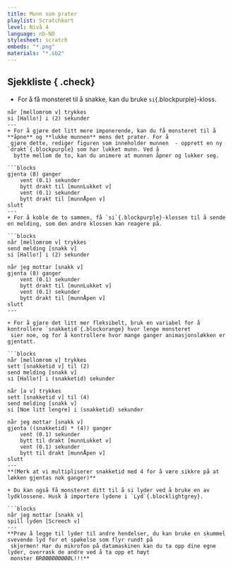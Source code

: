 ```yaml
---
title: Munn som prater
playlist: Scratchkort
level: Nivå 4
language: nb-NO
stylesheet: scratch
embeds: "*.png"
materials: "*.sb2"
---
```


## Sjekkliste { .check}

+ For å få monsteret til å snakke, kan du bruke `si`{.blockpurple}-kloss.

```blocks
når [mellomrom v] trykkes
si [Hallo!] i (2) sekunder
---
+ For å gjøre det litt mere imponerende, kan du få monsteret til å **åpne** og **lukke munnen** mens det prater. For å
 gjøre dette, rediger figuren som inneholder munnen  - opprett en ny  `drakt`{.blockpurple} som har lukket munn. Ved å
  bytte mellom de to, kan du animere at munnen åpner og lukker seg.

```blocks
gjenta (8) ganger
	vent (0.1) sekunder 
	bytt drakt til [munnLukket v]
	vent (0.1) sekunder 
	bytt drakt til [munnÅpen v]
slutt
---
+ For å koble de to sammen, få `si`{.blockpurple}-klossen til å sende en melding, som den andre klossen kan reagere på.

```blocks
når [mellomrom v] trykkes
send melding [snakk v]
si [Hallo!] i (2) sekunder

når jeg mottar [snakk v]
gjenta (8) ganger
	vent (0.1) sekunder
	bytt drakt til [munnLukket v]
	vent (0.1) sekunder
	bytt drakt til [munnÅpen v]
slutt
---

+ For å gjøre det litt mer fleksibelt, bruk en variabel for å kontrollere `snakketid`{.blockorange} hvor lenge monsteret
 sier noe, og for å kontrollere hvor mange ganger animasjonsløkken er gjentatt.

```blocks
når [mellomrom v] trykkes
sett [snakketid v] til (2)
send melding [snakk v]
si [Hallo!] i (snakketid) sekunder

når [a v] trykkes
sett [snakketid v] til (4)
send melding [snakk v]
si [Noe litt lengre] i (snakketid) sekunder

når jeg mottar [snakk v]
gjenta ((snakketid) * (4)) ganger
	vent (0.1) sekunder 
	bytt til drakt [munnLukket v]
	vent (0.1) sekunder
	bytt til drakt [munnÅpen v]
slutt
---
**(Merk at vi multipliserer snakketid med 4 for å være sikkre på at løkken gjentas nok ganger)**

+ Du kan også få monsteret ditt til å si lyder ved å bruke en av lydklossene. Husk å importere lydene i `Lyd`{.blocklightgrey}.

```blocks
når jeg mottar [snakk v]
spill lyden [Screech v]
---
**Prøv å legge til lyder til andre hendelser, du kan bruke en skummel svevende lyd for et spøkelse som flyr rundt på
 skjermen! Har du mikrofon på datamaskinen kan du ta opp dine egne lyder, overrask de andre ved å ta opp et høyt
 monster BRØØØØØØØØØL!!!**
